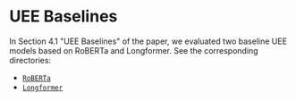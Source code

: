 # UEE Baselines

In Section 4.1 "UEE Baselines" of the paper,
we evaluated two baseline UEE models based on
RoBERTa and Longformer.
See the corresponding directories:

- [`RoBERTa`](RoBERTa)
- [`Longformer`](Longformer)
